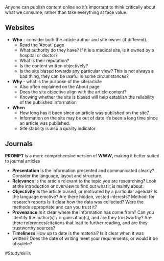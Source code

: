 Anyone can publish content online so it’s important to think critically about what we consume, rather than take everything at face value.

## Websites

* **Who** - consider both the article author and site owner (if different).
	* Read the ‘About’ page
	* What authority do they have? If it is a medical site, is it owned by a hospital or doctor?
	* What is their reputation?
	* Is the content written objectively?
	* Is the site biased towards any particular view? This is not always a bad thing, they can be useful in some circumstances?
* **Why** - what is the purpose of the site/article
	* Also often explained on the About page
	* Does the site objective align with the article content?
	* Knowing whether the site is biased will help establish the reliability of the published information
* **When**
	* How long has it been since an article was published on the site?
	* Information on the site may be out of date it’s been a long time since an article was published.
	* Site stability is also a quality indicator

## Journals
**PROMPT** is a more comprehensive version of **WWW**, making it better suited to journal articles

- **Presentation**
Is the information presented and communicated clearly? 
Consider the language, layout and structure.
- **Relevance**
Is the article relevant to the topic you are researching?
Look at the introduction or overview to find out what it is mainly about.
- **Objectivity**
Is the article biased, or motivated by a particular agenda? 
Is the language emotive? 
Are there hidden, vested interests?
Method: for research reports
Is it clear how the data was collected?
Were the methods appropriate and can you trust it?
- **Provenance**
Is it clear where the information has come from?
Can you identify the author(s) / organisation(s), and are they trustworthy?
Are there references/citations that lead to further reading, and are they trustworthy sources?
- **Timeliness**
How up to date is the material? Is it clear when it was written? 
Does the date of writing meet your requirements, or would it be obsolete?

#Study/skills 


